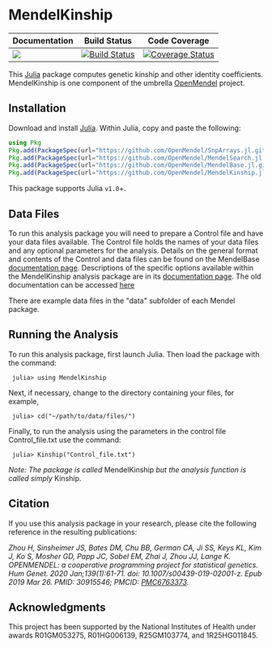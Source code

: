 # MendelKinship

| **Documentation** | **Build Status** | **Code Coverage**  |
|-------------------|------------------|--------------------|
| [![](https://img.shields.io/badge/docs-latest-blue.svg)](https://openmendel.github.io/MendelKinship.jl/dev/) | [![Build Status](https://travis-ci.org/OpenMendel/MendelKinship.jl.svg?branch=master)](https://travis-ci.org/OpenMendel/MendelKinship.jl)| [![Coverage Status](https://coveralls.io/repos/github/OpenMendel/MendelKinship.jl/badge.svg?branch=master)](https://coveralls.io/github/OpenMendel/MendelKinship.jl?branch=master) |

This [Julia](http://julialang.org/) package computes genetic kinship and other identity coefficients. MendelKinship is one component of the umbrella [OpenMendel](https://openmendel.github.io) project.

## Installation

Download and install [Julia](https://julialang.org/downloads/). Within Julia, copy and paste the following: 

```julia
using Pkg
Pkg.add(PackageSpec(url="https://github.com/OpenMendel/SnpArrays.jl.git"))
Pkg.add(PackageSpec(url="https://github.com/OpenMendel/MendelSearch.jl.git"))
Pkg.add(PackageSpec(url="https://github.com/OpenMendel/MendelBase.jl.git"))
Pkg.add(PackageSpec(url="https://github.com/OpenMendel/MendelKinship.jl.git"))
```

This package supports Julia `v1.0`+.

## Data Files

To run this analysis package you will need to prepare a Control file and have your data files available. The Control file holds the names of your data files and any optional parameters for the analysis. Details on the general format and contents of the Control and data files can be found on the MendelBase [documentation page](https://openmendel.github.io/MendelBase.jl). Descriptions of the specific options available within the MendelKinship analysis package are in its [documentation page](https://openmendel.github.io/MendelKinship/dev/). The old documentation can be accessed [here](https://openmendel.github.io/MendelKinship.jl)

There are example data files in the "data" subfolder of each Mendel package.

## Running the Analysis

To run this analysis package, first launch Julia. Then load the package with the command:

     julia> using MendelKinship

Next, if necessary, change to the directory containing your files, for example,

     julia> cd("~/path/to/data/files/")

Finally, to run the analysis using the parameters in the control file Control_file.txt use the command:

     julia> Kinship("Control_file.txt")

*Note: The package is called* MendelKinship *but the analysis function is called simply* Kinship.

## Citation

If you use this analysis package in your research, please cite the following reference in the resulting publications:

*Zhou H, Sinsheimer JS, Bates DM, Chu BB, German CA, Ji SS, Keys KL, Kim J, Ko S, Mosher GD, Papp JC, Sobel EM, Zhai J, Zhou JJ, Lange K. OPENMENDEL: a cooperative programming project for statistical genetics. Hum Genet. 2020 Jan;139(1):61-71. doi: 10.1007/s00439-019-02001-z. Epub 2019 Mar 26. PMID: 30915546; PMCID: [PMC6763373](https://www.ncbi.nlm.nih.gov/pmc/articles/PMC6763373/).*

## Acknowledgments

This project has been supported by the National Institutes of Health under awards R01GM053275, R01HG006139, R25GM103774, and 1R25HG011845.
